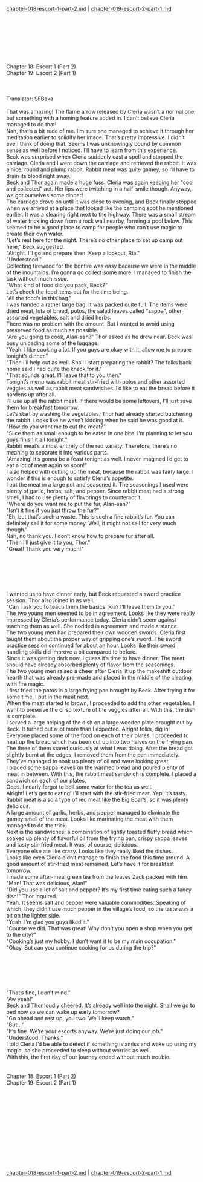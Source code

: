 [chapter-018-escort-1-part-2.md](./chapter-018-escort-1-part-2.md) | [chapter-019-escort-2-part-1.md](./chapter-019-escort-2-part-1.md) <br/>
<br/>
<br/>
<br/>
<br/>
<br/>
<br/>
<br/>
<br/>
Chapter 18: Escort 1 (Part 2)<br/>
Chapter 19: Escort 2 (Part 1)<br/>
<br/>
 <br/>
<br/>
 Translator: SFBaka <br/>
<br/>
That was amazing! The flame arrow released by Cleria wasn’t a normal one, but something with a homing feature added in. I can’t believe Cleria managed to do that!<br/>
Nah, that’s a bit rude of me. I’m sure she managed to achieve it through her meditation earlier to solidify her image. That’s pretty impressive. I didn’t even think of doing that. Seems I was unknowingly bound by common sense as well before I noticed. I’ll have to learn from this experience.<br/>
Beck was surprised when Cleria suddenly cast a spell and stopped the carriage. Cleria and I went down the carriage and retrieved the rabbit. It was a nice, round and plump rabbit. Rabbit meat was quite gamey, so I’ll have to drain its blood right away.<br/>
Beck and Thor again made a huge fuss. Cleria was again keeping her "cool and collected" act. Her lips were twitching in a half-smile though. Anyway, we got ourselves some dinner!<br/>
The carriage drove on until it was close to evening, and Beck finally stopped when we arrived at a place that looked like the camping spot he mentioned earlier. It was a clearing right next to the highway. There was a small stream of water trickling down from a rock wall nearby, forming a pool below. This seemed to be a good place to camp for people who can’t use magic to create their own water.<br/>
"Let’s rest here for the night. There’s no other place to set up camp out here," Beck suggested.<br/>
"Alright. I’ll go and prepare then. Keep a lookout, Ria."<br/>
"Understood."<br/>
Collecting firewood for the bonfire was easy because we were in the middle of the mountains. I’m gonna go collect some more. I managed to finish the task without much issue.<br/>
"What kind of food did you pack, Beck?"<br/>
Let’s check the food items out for the time being.<br/>
"All the food’s in this bag."<br/>
I was handed a rather large bag. It was packed quite full. The items were dried meat, lots of bread, potos, the salad leaves called "sappa", other assorted vegetables, salt and dried herbs.<br/>
There was no problem with the amount. But I wanted to avoid using preserved food as much as possible.<br/>
"Are you going to cook, Alan-san?" Thor asked as he drew near. Beck was busy unloading some of the luggage.<br/>
"Yeah. I like cooking a lot. If you guys are okay with it, allow me to prepare tonight’s dinner."<br/>
"Then I’ll help out as well. Shall I start preparing the rabbit? The folks back home said I had quite the knack for it."<br/>
"That sounds great. I’ll leave that to you then."<br/>
Tonight’s menu was rabbit meat stir-fried with potos and other assorted veggies as well as rabbit meat sandwiches. I’d like to eat the bread before it hardens up after all.<br/>
I’ll use up all the rabbit meat. If there would be some leftovers, I’ll just save them for breakfast tomorrow.<br/>
Let’s start by washing the vegetables. Thor had already started butchering the rabbit. Looks like he wasn’t kidding when he said he was good at it.<br/>
"How do you want me to cut the meat?"<br/>
"Slice them as small enough to be eaten in one bite. I’m planning to let you guys finish it all tonight."<br/>
Rabbit meat’s almost entirely of the red variety. Therefore, there’s no meaning to separate it into various parts.<br/>
"Amazing! It’s gonna be a feast tonight as well. I never imagined I’d get to eat a lot of meat again so soon!"<br/>
I also helped with cutting up the meat, because the rabbit was fairly large. I wonder if this is enough to satisfy Cleria’s appetite.<br/>
I put the meat in a large pot and seasoned it. The seasonings I used were plenty of garlic, herbs, salt, and pepper. Since rabbit meat had a strong smell, I had to use plenty of flavorings to counteract it.<br/>
"Where do you want me to put the fur, Alan-san?"<br/>
"Isn’t it fine if you just throw the fur?"<br/>
"Eh, but that’s such a waste. This is such a fine rabbit’s fur. You can definitely sell it for some money. Well, it might not sell for very much though."<br/>
Nah, no thank you. I don’t know how to prepare fur after all.<br/>
"Then I’ll just give it to you, Thor."<br/>
"Great! Thank you very much!"<br/>
<br/>
<br/>
<br/>
<br/>
<br/>
<br/>
I wanted us to have dinner early, but Beck requested a sword practice session. Thor also joined in as well.<br/>
"Can I ask you to teach them the basics, Ria? I’ll leave them to you."<br/>
The two young men seemed to be in agreement. Looks like they were really impressed by Cleria’s performance today. Cleria didn’t seem against teaching them as well. She nodded in agreement and made a stance.<br/>
The two young men had prepared their own wooden swords. Cleria first taught them about the proper way of gripping one’s sword. The sword practice session continued for about an hour. Looks like their sword handling skills did improve a bit compared to before.<br/>
Since it was getting dark now, I guess it’s time to have dinner. The meat should have already absorbed plenty of flavor from the seasonings.<br/>
The two young men raised a cheer after Cleria lit up the makeshift outdoor hearth that was already pre-made and placed in the middle of the clearing with fire magic.<br/>
I first fried the potos in a large frying pan brought by Beck. After frying it for some time, I put in the meat next.<br/>
When the meat started to brown, I proceeded to add the other vegetables. I want to preserve the crisp texture of the veggies after all. With this, the dish is complete.<br/>
I served a large helping of the dish on a large wooden plate brought out by Beck. It turned out a lot more than I expected. Alright folks, dig in!<br/>
Everyone placed some of the food on each of their plates. I proceeded to heat up the bread which has been cut up into two halves on the frying pan.<br/>
The three of them stared curiously at what I was doing. After the bread got slightly burnt at the edges, I removed them from the pan immediately. They’ve managed to soak up plenty of oil and were looking great.<br/>
I placed some sappa leaves on the warmed bread and poured plenty of meat in between. With this, the rabbit meat sandwich is complete. I placed a sandwich on each of our plates.<br/>
Oops. I nearly forgot to boil some water for the tea as well.<br/>
Alright! Let’s get to eating! I’ll start with the stir-fried meat. Yep, it’s tasty. Rabbit meat is also a type of red meat like the Big Boar’s, so it was plenty delicious.<br/>
A large amount of garlic, herbs, and pepper managed to eliminate the gamey smell of the meat. Looks like marinating the meat with them managed to do the trick.<br/>
Next is the sandwiches; a combination of lightly toasted fluffy bread which soaked up plenty of flavorful oil from the frying pan, crispy sappa leaves and tasty stir-fried meat. It was, of course, delicious.<br/>
Everyone else ate like crazy. Looks like they really liked the dishes.<br/>
Looks like even Cleria didn’t manage to finish the food this time around. A good amount of stir-fried meat remained. Let’s have it for breakfast tomorrow.<br/>
I made some after-meal green tea from the leaves Zack packed with him.<br/>
"Man! That was delicious, Alan!"<br/>
"Did you use a lot of salt and pepper? It’s my first time eating such a fancy dish!" Thor inquired.<br/>
Yeah. It seems salt and pepper were valuable commodities. Speaking of which, they didn’t use much pepper in the village’s food, so the taste was a bit on the lighter side.<br/>
"Yeah. I’m glad you guys liked it."<br/>
"Course we did. That was great! Why don’t you open a shop when you get to the city?"<br/>
"Cooking’s just my hobby. I don’t want it to be my main occupation."<br/>
"Okay. But can you continue cooking for us during the trip?"<br/>
<br/>
<br/>
<br/>
<br/>
<br/>
<br/>
"That’s fine, I don’t mind."<br/>
"Aw yeah!"<br/>
Beck and Thor loudly cheered. It’s already well into the night. Shall we go to bed now so we can wake up early tomorrow?<br/>
"Go ahead and rest up, you two. We’ll keep watch."<br/>
"But…"<br/>
"It’s fine. We’re your escorts anyway. We’re just doing our job."<br/>
"Understood. Thanks."<br/>
I told Cleria I’d be able to detect if something is amiss and wake up using my magic, so she proceeded to sleep without worries as well.<br/>
With this, the first day of our journey ended without much trouble.<br/>
<br/>
<br/>
Chapter 18: Escort 1 (Part 2)<br/>
Chapter 19: Escort 2 (Part 1)<br/>
<br/>
 <br/>
<br/>
<br/>
<br/>
<br/>
<br/>
<br/>
<br/>
<br/>
<br/>
<br/> <br/>
[chapter-018-escort-1-part-2.md](./chapter-018-escort-1-part-2.md) | [chapter-019-escort-2-part-1.md](./chapter-019-escort-2-part-1.md) <br/>
